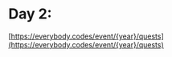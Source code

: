 # Day 2: 

[https://everybody.codes/event/{year}/quests](https://everybody.codes/event/{year}/quests)
